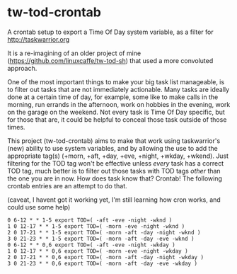 # tw-tod-crontab
A crontab setup to export a Time Of Day system variable, as a filter for http://taskwarrior.org

It is a re-imagining of an older project of mine (https://github.com/linuxcaffe/tw-tod-sh) that used a more convoluted approach.

One of the most important things to make your big task list manageable, is to filter out tasks that are not immediately actionable. Many tasks are ideally done at a certain time of day, for example, some like to make calls in the morning, run errands in the afternoon, work on hobbies in the evening, work on the garage on the weekend. Not every task is Time Of Day specific, but for those that are, it could be helpful to conceal those task outside of those times. 

This project (tw-tod-crontab) aims to make that work using taskwarrior's (new) ability to use system variables, and by allowing the use to add the appropriate tag(s) (+morn, +aft, +day, +eve, +night, +wkday, +wkend). Just filtering for the TOD tag won't be effective unless _every_ task has a correct TOD tag, much better is to filter out those tasks with TOD tags _other_ than the one you are in now. How does task know that? Crontab! The following crontab entries are an attempt to do that. 

(caveat, I havent got it working yet, I'm still learning how cron works, and could use some help) 

```
0 6-12 * * 1-5 export TOD=( -aft -eve -night -wknd )
1 0 12-17 * * 1-5 export TOD=( -morn -eve -night -wknd )
2 0 17-21 * * 1-5 export TOD=( -morn -aft -day -night -wknd )
3 0 21-23 * * 1-5 export TOD=( -morn -aft -day -eve -wknd )
0 6-12 * * 0,6 export TOD=( -aft -eve -night -wkday )
1 0 12-17 * * 0,6 export TOD=( -morn -eve -night -wkday )
2 0 17-21 * * 0,6 export TOD=( -morn -aft -day -night -wkday )
3 0 21-23 * * 0,6 export TOD=( -morn -aft -day -eve -wkday )

```
